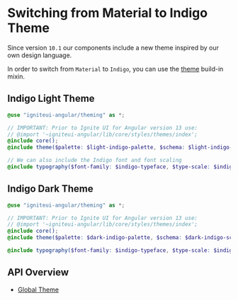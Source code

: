 # Switching from Material to Indigo Theme
Since version `10.1` our components include a new theme inspired by our own design language.
 
In order to switch from `Material` to `Indigo`, you can use the [theme]({environment:sassApiUrl}/index.html#mixin-theme) build-in mixin.

## Indigo Light Theme
```scss
@use "igniteui-angular/theming" as *;

// IMPORTANT: Prior to Ignite UI for Angular version 13 use:
// @import '~igniteui-angular/lib/core/styles/themes/index';
@include core();
@include theme($palette: $light-indigo-palette, $schema: $light-indigo-schema);

// We can also include the Indigo font and font scaling
@include typography($font-family: $indigo-typeface, $type-scale: $indigo-type-scale);
```

## Indigo Dark Theme
```scss
@use "igniteui-angular/theming" as *;

// IMPORTANT: Prior to Ignite UI for Angular version 13 use:
// @import '~igniteui-angular/lib/core/styles/themes/index';
@include core();
@include theme($palette: $dark-indigo-palette, $schema: $dark-indigo-schema);

@include typography($font-family: $indigo-typeface, $type-scale: $indigo-type-scale);
```

## API Overview
* [Global Theme]({environment:sassApiUrl}/index.html#mixin-theme)
